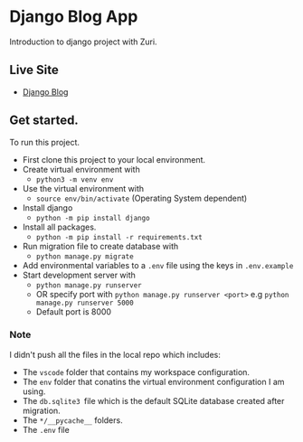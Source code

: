 # Django Blog App

Introduction to django project with Zuri.

## Live Site

  - [Django Blog](https://django-blogappp.herokuapp.com/)


## Get started.

To run this project.

- First clone this project to your local environment.
- Create virtual environment with
  - `python3 -m venv env`
- Use the virtual environment with
  - `source env/bin/activate` (Operating System dependent)
- Install django
  - `python -m pip install django`
- Install all packages.
  - `python -m pip install -r requirements.txt`
- Run migration file to create database with
  - `python manage.py migrate`
- Add environmental variables to a `.env` file using the keys in `.env.example`
- Start development server with
  - `python manage.py runserver`
  - OR specify port with `python manage.py runserver <port>` e.g `python manage.py runserver 5000`
  - Default port is 8000

### Note

I didn't push all the files in the local repo which includes:

- The `vscode` folder that contains my workspace configuration.
- The `env` folder that conatins the virtual environment configuration I am using.
- The `db.sqlite3 `file which is the default SQLite database created after migration.
- The `*/__pycache__` folders.
- The `.env` file
